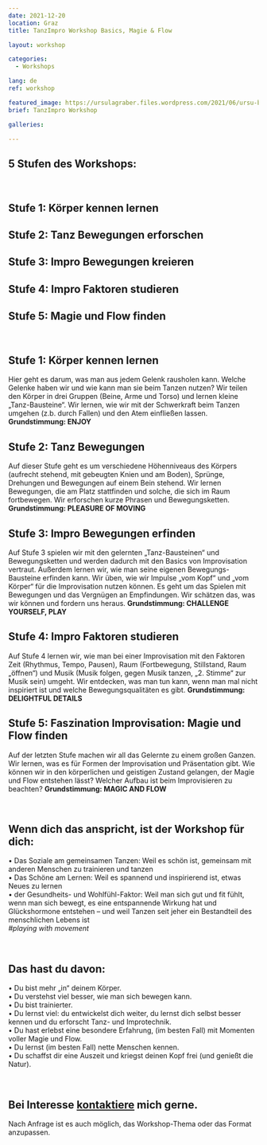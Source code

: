 ```yaml
---
date: 2021-12-20
location: Graz
title: TanzImpro Workshop Basics, Magie & Flow

layout: workshop

categories:
  - Workshops

lang: de
ref: workshop

featured_image: https://ursulagraber.files.wordpress.com/2021/06/ursu-boden.jpg?w=500&fit=crop
brief: TanzImpro Workshop

galleries:

---
```


## 5 Stufen des Workshops:

<br>

## Stufe 1: Körper kennen lernen
## Stufe 2: Tanz Bewegungen erforschen
## Stufe 3: Impro Bewegungen kreieren
## Stufe 4: Impro Faktoren studieren
## Stufe 5: Magie und Flow finden

<br>


## Stufe 1: Körper kennen lernen
Hier geht es darum, was man aus jedem Gelenk rausholen kann. Welche Gelenke haben wir und wie kann man sie beim Tanzen nutzen? Wir teilen den Körper in drei Gruppen (Beine, Arme und Torso) und lernen kleine „Tanz-Bausteine“. Wir lernen, wie wir mit der Schwerkraft beim Tanzen umgehen (z.b. durch Fallen) und den Atem einfließen lassen. **Grundstimmung: ENJOY**

## Stufe 2: Tanz Bewegungen
Auf dieser Stufe geht es um verschiedene Höhenniveaus des Körpers (aufrecht stehend, mit gebeugten Knien und am Boden), Sprünge, Drehungen und Bewegungen auf einem Bein stehend. Wir lernen Bewegungen, die am Platz stattfinden und solche, die sich im Raum fortbewegen. Wir erforschen kurze Phrasen und Bewegungsketten. **Grundstimmung: PLEASURE OF MOVING**

## Stufe 3: Impro Bewegungen erfinden
Auf Stufe 3 spielen wir mit den gelernten „Tanz-Bausteinen“ und Bewegungsketten und werden dadurch mit den Basics von Improvisation vertraut. Außerdem lernen wir, wie man seine eigenen Bewegungs-Bausteine erfinden kann. Wir üben, wie wir Impulse „vom Kopf“ und „vom Körper“ für die Improvisation nutzen können. Es geht um das Spielen mit Bewegungen und das Vergnügen an Empfindungen. Wir schätzen das, was wir können und fordern uns heraus. **Grundstimmung: CHALLENGE YOURSELF, PLAY**

## Stufe 4: Impro Faktoren studieren
Auf Stufe 4 lernen wir, wie man bei einer Improvisation mit den Faktoren Zeit (Rhythmus, Tempo, Pausen), Raum (Fortbewegung, Stillstand, Raum „öffnen“) und Musik (Musik folgen, gegen Musik tanzen, „2. Stimme“ zur Musik sein) umgeht. Wir entdecken, was man tun kann, wenn man mal nicht inspiriert ist und welche Bewegungsqualitäten es gibt. **Grundstimmung: DELIGHTFUL DETAILS**

## Stufe 5: Faszination Improvisation: Magie und Flow finden
Auf der letzten Stufe machen wir all das Gelernte zu einem großen Ganzen. Wir lernen, was es für Formen der Improvisation und Präsentation gibt. Wie können wir in den körperlichen und geistigen Zustand gelangen, der Magie und Flow entstehen lässt? Welcher Aufbau ist beim Improvisieren zu beachten? **Grundstimmung: MAGIC AND FLOW**

<br>

## Wenn dich das anspricht, ist der Workshop für dich:
• Das Soziale am gemeinsamen Tanzen: Weil es schön ist, gemeinsam mit anderen Menschen zu trainieren und tanzen<br>
• Das Schöne am Lernen: Weil es spannend und inspirierend ist, etwas Neues zu lernen<br>
• der Gesundheits- und Wohlfühl-Faktor: Weil man sich gut und fit fühlt, wenn man sich bewegt, es eine entspannende Wirkung hat und Glückshormone entstehen – und weil Tanzen seit jeher ein Bestandteil des menschlichen Lebens ist<br>
*#playing with movement*

<br>

## Das hast du davon:
• Du bist mehr „in“ deinem Körper.<br>
• Du verstehst viel besser, wie man sich bewegen kann.<br>
• Du bist trainierter.<br>
• Du lernst viel: du entwickelst dich weiter, du lernst dich selbst besser kennen und du erforscht Tanz- und Improtechnik.<br>
• Du hast erlebst eine besondere Erfahrung, (im besten Fall) mit Momenten voller Magie und Flow.<br>
• Du lernst (im besten Fall) nette Menschen kennen.<br>
• Du schaffst dir eine Auszeit und kriegst deinen Kopf frei (und genießt die Natur).<br>

<br>

## Bei Interesse <a href="http://www.ursulagraber.com/contact/">kontaktiere</a> mich gerne.<br>
Nach Anfrage ist es auch möglich, das Workshop-Thema oder das Format anzupassen.<br>
